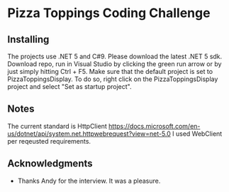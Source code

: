 # Pizza Toppings Coding Challenge

## Installing
The projects use .NET 5 and C#9. Please download the latest .NET 5 sdk.
Download repo, run in Visual Studio by clicking the green run arrow or by just simply hitting Ctrl + F5.
Make sure that the default project is set to PizzaToppingsDisplay. To do so, right click on the PizzaToppingsDisplay project and select "Set as startup project". 

## Notes
The current standard is HttpClient https://docs.microsoft.com/en-us/dotnet/api/system.net.httpwebrequest?view=net-5.0 
I used WebClient per reqeusted requirements. 

## Acknowledgments
* Thanks Andy for the interview. It was a pleasure.

